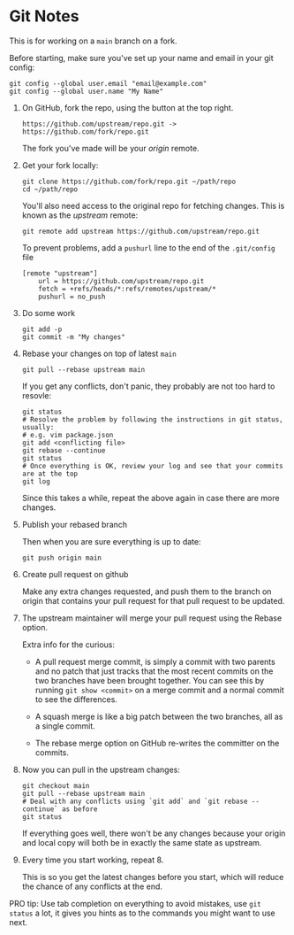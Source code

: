 # Git Notes

This is for working on a `main` branch on a fork.

Before starting, make sure you've set up your name and email in your git config:

```
git config --global user.email "email@example.com"
git config --global user.name "My Name"
```

1. On GitHub, fork the repo, using the button at the top right.

   ```
   https://github.com/upstream/repo.git ->  https://github.com/fork/repo.git
   ```

   The fork you've made will be your *origin* remote.

2. Get your fork locally:

   ```
   git clone https://github.com/fork/repo.git ~/path/repo
   cd ~/path/repo
   ```

   You'll also need access to the original repo for fetching changes. This is
   known as the *upstream* remote:

   ```
   git remote add upstream https://github.com/upstream/repo.git
   ```

   To prevent problems, add a `pushurl` line to the end of the `.git/config` file

   ```
   [remote "upstream"]
       url = https://github.com/upstream/repo.git
       fetch = +refs/heads/*:refs/remotes/upstream/*
       pushurl = no_push
   ```

3. Do some work

   ```
   git add -p
   git commit -m "My changes"
   ```

4. Rebase your changes on top of latest `main`

   ```
   git pull --rebase upstream main
   ```
   
   If you get any conflicts, don't panic, they probably are not too hard to resovle:
   
   ```
   git status
   # Resolve the problem by following the instructions in git status, usually:
   # e.g. vim package.json
   git add <conflicting file>
   git rebase --continue
   git status
   # Once everything is OK, review your log and see that your commits are at the top
   git log
   ```

   Since this takes a while, repeat the above again in case there are more changes.

5. Publish your rebased branch

   Then when you are sure everything is up to date:

   ```
   git push origin main
   ```

6. Create pull request on github

   Make any extra changes requested, and push them to the branch on origin that
   contains your pull request for that pull request to be updated.

7. The upstream maintainer will merge your pull request using the Rebase option.

   Extra info for the curious:
    
   * A pull request merge commit, is simply a commit with two parents and no patch that just tracks that the most recent commits on the two branches have been brought together. You can see this by running `git show <commit>` on a merge commit and a normal commit to see the differences.
   
   * A squash merge is like a big patch between the two branches, all as a single commit.
   
   * The rebase merge option on GitHub re-writes the committer on the commits.

8. Now you can pull in the upstream changes:

   ```
   git checkout main
   git pull --rebase upstream main
   # Deal with any conflicts using `git add` and `git rebase --continue` as before
   git status
   ```

   If everything goes well, there won't be any changes because your origin and
   local copy will both be in exactly the same state as upstream.

9. Every time you start working, repeat 8.

   This is so you get the latest changes before you start, which will reduce
   the chance of any conflicts at the end.

PRO tip: Use tab completion on everything to avoid mistakes, use `git status` a
lot, it gives you hints as to the commands you might want to use next.
